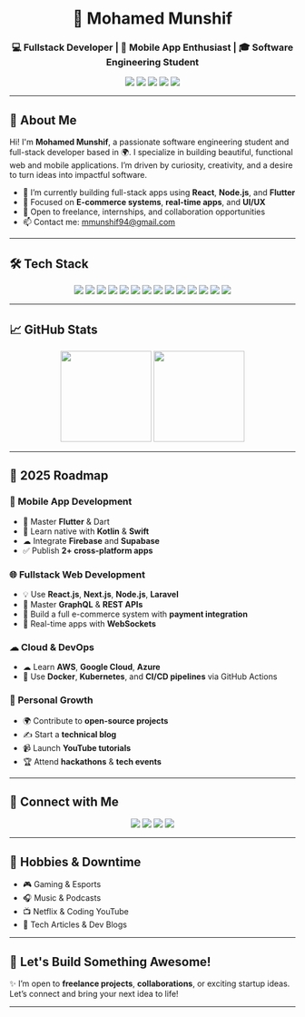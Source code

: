 <!-- README.md for Mohamed Munshif -->

<h1 align="center">🚀 Mohamed Munshif</h1>
<h3 align="center">💻 Fullstack Developer | 📱 Mobile App Enthusiast | 🎓 Software Engineering Student</h3>

<p align="center">
  <a href="mailto:mmunshif94@gmail.com"><img src="https://img.shields.io/badge/Gmail-D14836?style=flat&logo=gmail&logoColor=white" /></a>
  <a href="https://github.com/mohammed-munshif"><img src="https://img.shields.io/badge/GitHub-181717?style=flat&logo=github&logoColor=white" /></a>
  <a href="https://www.linkedin.com/in/mohamed-munshif-a29338261"><img src="https://img.shields.io/badge/LinkedIn-0A66C2?style=flat&logo=linkedin&logoColor=white" /></a>
  <a href="https://www.instagram.com/munshifff_/"><img src="https://img.shields.io/badge/Instagram-E4405F?style=flat&logo=instagram&logoColor=white" /></a>
  <a href="https://www.tiktok.com/@munshif__"><img src="https://img.shields.io/badge/TikTok-000000?style=flat&logo=tiktok&logoColor=white" /></a>
</p>

---

## 🌟 About Me

Hi! I'm **Mohamed Munshif**, a passionate software engineering student and full-stack developer based in 🌍. I specialize in building beautiful, functional web and mobile applications. I’m driven by curiosity, creativity, and a desire to turn ideas into impactful software.

- 🔭 I’m currently building full-stack apps using **React**, **Node.js**, and **Flutter**
- 🎯 Focused on **E-commerce systems**, **real-time apps**, and **UI/UX**
- 🤝 Open to freelance, internships, and collaboration opportunities
- 📫 Contact me: [mmunshif94@gmail.com](mailto:mmunshif94@gmail.com)

---

## 🛠️ Tech Stack

<p align="center">
  <img src="https://img.shields.io/badge/HTML-orange?style=for-the-badge&logo=html5&logoColor=white" />
  <img src="https://img.shields.io/badge/CSS-blue?style=for-the-badge&logo=css3&logoColor=white" />
  <img src="https://img.shields.io/badge/JavaScript-F7DF1E?style=for-the-badge&logo=javascript&logoColor=black" />
  <img src="https://img.shields.io/badge/React-20232A?style=for-the-badge&logo=react&logoColor=61DAFB" />
  <img src="https://img.shields.io/badge/Node.js-339933?style=for-the-badge&logo=nodedotjs&logoColor=white" />
  <img src="https://img.shields.io/badge/Flutter-02569B?style=for-the-badge&logo=flutter&logoColor=white" />
  <img src="https://img.shields.io/badge/Dart-0175C2?style=for-the-badge&logo=dart&logoColor=white" />
  <img src="https://img.shields.io/badge/PHP-777BB4?style=for-the-badge&logo=php&logoColor=white" />
  <img src="https://img.shields.io/badge/Laravel-FF2D20?style=for-the-badge&logo=laravel&logoColor=white" />
  <img src="https://img.shields.io/badge/MySQL-4479A1?style=for-the-badge&logo=mysql&logoColor=white" />
  <img src="https://img.shields.io/badge/Firebase-FFCA28?style=for-the-badge&logo=firebase&logoColor=black" />
  <img src="https://img.shields.io/badge/Supabase-3ECF8E?style=for-the-badge&logo=supabase&logoColor=black" />
  <img src="https://img.shields.io/badge/Git-F05032?style=for-the-badge&logo=git&logoColor=white" />
  <img src="https://img.shields.io/badge/VSCode-007ACC?style=for-the-badge&logo=visual-studio-code&logoColor=white" />
</p>

---

## 📈 GitHub Stats

<p align="center">
  <img src="https://github-readme-stats.vercel.app/api?username=mohammed-munshif&show_icons=true&theme=tokyonight&hide_title=true" height="160px"/>
  <img src="https://github-readme-stats.vercel.app/api/top-langs/?username=mohammed-munshif&layout=compact&theme=tokyonight" height="160px"/>
</p>

---

## 🔭 2025 Roadmap

### 📱 Mobile App Development
- 🚀 Master **Flutter** & Dart  
- 📲 Learn native with **Kotlin** & **Swift**  
- ☁ Integrate **Firebase** and **Supabase**  
- ✅ Publish **2+ cross-platform apps**

### 🌐 Fullstack Web Development
- 💡 Use **React.js**, **Next.js**, **Node.js**, **Laravel**  
- 🔌 Master **GraphQL** & **REST APIs**  
- 🛒 Build a full e-commerce system with **payment integration**  
- 📡 Real-time apps with **WebSockets**

### ☁ Cloud & DevOps
- ☁ Learn **AWS**, **Google Cloud**, **Azure**  
- 🐳 Use **Docker**, **Kubernetes**, and **CI/CD pipelines** via GitHub Actions  

### 💬 Personal Growth
- 🌍 Contribute to **open-source projects**  
- ✍ Start a **technical blog**  
- 📹 Launch **YouTube tutorials**  
- 🏆 Attend **hackathons** & **tech events**

---

## 🤝 Connect with Me

<p align="center">
  <a href="https://github.com/mohammed-munshif"><img src="https://img.shields.io/badge/GitHub-black?style=for-the-badge&logo=github&logoColor=white"/></a>
  <a href="https://www.linkedin.com/in/mohamed-munshif-a29338261"><img src="https://img.shields.io/badge/LinkedIn-blue?style=for-the-badge&logo=linkedin&logoColor=white"/></a>
  <a href="https://www.instagram.com/munshifff_/"><img src="https://img.shields.io/badge/Instagram-pink?style=for-the-badge&logo=instagram&logoColor=white"/></a>
  <a href="https://www.tiktok.com/@munshif__"><img src="https://img.shields.io/badge/TikTok-black?style=for-the-badge&logo=tiktok&logoColor=white"/></a>
</p>

---

## 🧘 Hobbies & Downtime

- 🎮 Gaming & Esports  
- 🎧 Music & Podcasts  
- 📺 Netflix & Coding YouTube  
- 📖 Tech Articles & Dev Blogs

---

## 💼 Let's Build Something Awesome!

✨ I’m open to **freelance projects**, **collaborations**, or exciting startup ideas. Let’s connect and bring your next idea to life!

---

